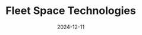---  
layout: startup_page  
title: "Fleet Space Technologies"  
id: "fleetspace.com"  
permalink: "/fleetspacetechnologiesfleetspace.com12112024/"  
website: "https://www.fleetspace.com/"  
funding_round: "Series D"  
funding_amount: "$100M"  
investors: "Teachers' Venture Growth (TVG), Blackbird Ventures, Hostplus, Horizons Ventures, Artesian Venture Partners, Alumni Ventures"  
about: "Fleet Space Technologies utilizes space exploration technologies to create solutions accelerating decarbonization and the global energy transition. Its ExoSphere platform integrates satellites, sensors, and AI for streamlined mineral exploration, providing high-quality insights faster and with less environmental impact than traditional methods. This technology is also being adapted for lunar exploration."  
markets: "Space Exploration, AI, Mining, Clean Energy, Satellite Communication, Internet of Things, Telecommunications"  
hq: "Beverley, South Australia, Australia"  
founded_year: "2015"  
linkedin: "https://www.linkedin.com/company/fleet-space-technologies"  
twitter: "https://twitter.com/fleetspace"  
instagram: ""  
facebook: "https://www.facebook.com/fleetspace"  
crunchbase: "https://www.crunchbase.com/organization/fleet-space-technologies"  
pitchbook: "https://pitchbook.com/profiles/company/172320-40"  

date_display: "11-Dec-2024"  
date: "2024-12-11"

# SEO Optimization  
meta_title: "Fleet Space Technologies - Series D Funding ($100M)"  
meta_description: "Fleet Space Technologies, Fleet Space Technologies utilizes space exploration technologies to create solutions accelerating decarbonization and the global energy transition. It..."  
meta_keywords: "Fleet Space Technologies, Space Exploration, AI, Mining, Clean Energy, Satellite Communication, Internet of Things, Telecommunications, Series D funding"  
canonical_url: "https://startup.projectstartups.com/fleetspacetechnologiesfleetspace.com12112024/"  
---